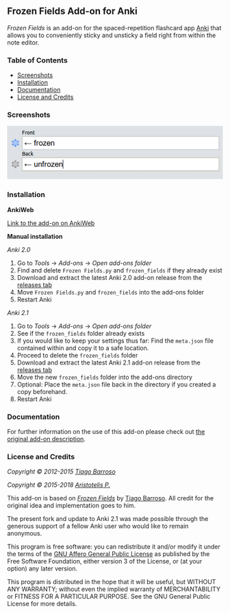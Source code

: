 ## Frozen Fields Add-on for Anki

*Frozen Fields* is an add-on for the spaced-repetition flashcard app [Anki](https://apps.ankiweb.net/) that allows you to conveniently sticky and unsticky a field right from within the note editor.


### Table of Contents

<!-- MarkdownTOC -->

- [Screenshots](#screenshots)
- [Installation](#installation)
- [Documentation](#documentation)
- [License and Credits](#license-and-credits)

<!-- /MarkdownTOC -->

### Screenshots

![screenshot of snow-flake buttons](screenshots/screenshot.png)

### Installation

**AnkiWeb**

[Link to the add-on on AnkiWeb](https://ankiweb.net/shared/info/not_available_yet)

**Manual installation**

*Anki 2.0*

1. Go to *Tools* -> *Add-ons* -> *Open add-ons folder*
2. Find and delete `Frozen Fields.py` and `frozen_fields` if they already exist
3. Download and extract the latest Anki 2.0 add-on release from the [releases tab](https://github.com/Glutanimate/frozen-fields/releases)
4. Move `Frozen Fields.py` and `frozen_fields` into the add-ons folder
5. Restart Anki

*Anki 2.1*

1. Go to *Tools* -> *Add-ons* -> *Open add-ons folder*
2. See if the `frozen_fields` folder already exists
3. If you would like to keep your settings thus far: Find the `meta.json` file contained within and copy it to a safe location.
4. Proceed to delete  the `frozen_fields` folder
3. Download and extract the latest Anki 2.1 add-on release from the [releases tab](https://github.com/Glutanimate/frozen-fields/releases)
4. Move the new `frozen_fields` folder into the add-ons directory
5. Optional: Place the `meta.json` file back in the directory if you created a copy beforehand.
5. Restart Anki

### Documentation

For further information on the use of this add-on please check out [the original add-on description](docs/description.md).

### License and Credits

*Copyright © 2012-2015 [Tiago Barroso](https://github.com/tmbb)*

*Copyright © 2015-2018 [Aristotelis P.](https://glutanimate.com/)*

This add-on is based on [*Frozen Fields*](https://github.com/tmbb/FrozenFields) by [Tiago Barroso](https://github.com/tmbb). All credit for the original idea and implementation goes to him.

The present fork and update to Anki 2.1 was made possible through the generous support of a fellow Anki user who would like to remain anonymous.

This program is free software: you can redistribute it and/or modify it under the terms of the [GNU Affero General Public License](https://www.gnu.org/licenses/agpl.html) as published by the Free Software Foundation, either version 3 of the License, or (at your option) any later version. 

This program is distributed in the hope that it will be useful, but WITHOUT ANY WARRANTY; without even the implied warranty of MERCHANTABILITY or FITNESS FOR A PARTICULAR PURPOSE. See the GNU General Public License for more details.